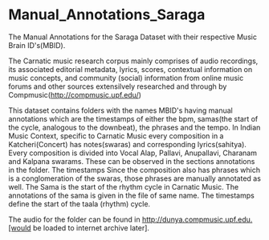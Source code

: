 # Manual_Annotations_Saraga
The Manual Annotations for the Saraga Dataset with their respective Music Brain ID's(MBID).

The Carnatic music research  corpus mainly comprises of audio recordings, its associated editorial metadata, lyrics, scores, contextual information on music concepts, and community (social) information from online music forums and other sources extensilvely researched and through by Compmusic(http://compmusic.upf.edu/)

This dataset contains folders with the names  MBID's having  manual annotations which are the timestamps of either the bpm, samas(the start of the cycle, analogous to the downbeat), the phrases and the tempo. 
In Indian Music Context, specific to Carnatic Music every composition in a Katcheri(Concert) has notes(swaras) and corresponding lyrics(sahitya). 
Every composition is divided into Vocal Alap, Pallavi, Anupallavi, Charanam and Kalpana swarams. These can be observed in the sections annotations in the folder. The timestamps 
Since the composition also has phrases which is a conglomeration of the swaras, those phrases are manually annotated as well.
The Sama is the start of the rhythm cycle in Carnatic Music. The annotations of the sama is given in the file of same name. The timestamps define the start of the taala (rhythm) cycle. 

The audio for the folder can be found in http://dunya.compmusic.upf.edu.[would be loaded to internet archive later].
